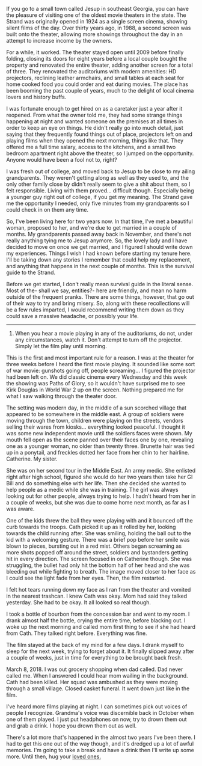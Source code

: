 If you go to a small town called Jesup in southeast Georgia, you can have the pleasure of visiting one of the oldest movie theaters in the state. The Strand was originally opened in 1924 as a single screen cinema, showing silent films of the day. Over thirty years ago, in 1988, a second screen was built onto the theater, allowing more showings throughout the day in an attempt to increase income by the owners.

For a while, it worked. The theater stayed open until 2009 before finally folding, closing its doors for eight years before a local couple bought the property and renovated the entire theater, adding another screen for a total of three. They renovated the auditoriums with 	modern amenities: HD projectors, reclining leather armchairs, and small tables at each seat for home cooked food you could order and eat during movies. The place has been booming the past couple of years, much to the delight of local cinema lovers and history buffs.

I was fortunate enough to get hired on as a caretaker just a year after it reopened. From what the owner told me, they had some strange things happening at night and wanted someone on the premises at all times in order to keep an eye on things. He didn't really go into much detail, just saying that they frequently found things out of place, projectors left on and playing films when they opened the next morning, things like that. They offered me a full time salary, access to the kitchens, and a small two bedroom apartment right above the theater, so I jumped on the opportunity. Anyone would have been a fool not to, right?

I was fresh out of college, and moved back to Jesup to be close to my ailing grandparents. They weren't getting along as well as they used to, and the only other family close by didn't really seem to give a shit about them, so I felt responsible. Living with them proved... difficult though. Especially being a younger guy right out of college, if you get my meaning. The Strand gave me the opportunity I needed, only five minutes from my grandparents so I could check in on them any time. 

So, I've been living here for two years now. In that time, I've met a beautiful woman, proposed to her, and we're due to get married in a couple of months. My grandparents passed away back in November, and there's not really anything tying me to Jesup anymore. So, the lovely lady and I have decided to move on once we get married, and I figured I should write down my experiences. Things I wish I had known before starting my tenure here. I'll be taking down any stories I remember that could help my replacement, and anything that happens in the next couple of months. This is the survival guide to the Strand.

Before we get started, I don't really mean survival guide in the literal sense. Most of the- shall we say, entities?- here are friendly, and mean no harm outside of the frequent pranks. There are some things, however, that go out of their way to try and bring misery. So, along with these recollections will be a few rules imparted, I would recommend writing them down as they could save a massive headache, or possibly your life.

-------------------------------------------------------------------------------------------------------------

1. When you hear a movie playing in any of the auditoriums, do not, under any circumstances, watch it. Don't attempt to turn off the projector. Simply let the film play until morning. 

This is the first and most important rule for a reason. I was at the theater for three weeks before I heard the first movie playing. It sounded like some sort of war movie: gunshots going off, people screaming... I figured the projector had been left on. We did classic cinema every Wednesday and this week the showing was Paths of Glory, so it wouldn't have surprised me to see Kirk Douglas in World War 2 up on the screen. Nothing prepared me for what I saw walking through the theater door.

The setting was modern day, in the middle of a sun scorched village that appeared to be somewhere in the middle east. A group of soldiers were moving through the town, children were playing on the streets, vendors selling their wares from kiosks... everything looked peaceful. I thought it was some new independent movie until the soldiers faces were shown. My mouth fell open as the scene panned over their faces one by one, revealing one as a younger woman, no older than twenty three. Brunette hair was tied up in a ponytail, and freckles dotted her face from her chin to her hairline. Catherine. My sister. 

She was on her second tour in the Middle East. An army medic. She enlisted right after high school, figured she would do her two years then take her GI Bill and do something else with her life. Then she decided she wanted to help people as a medic while she was in training. The girl was always looking out for other people, always trying to help. I hadn't heard from her in a couple of weeks, but she was due to come home next month, as far as I was aware.

One of the kids threw the ball they were playing with and it bounced off the curb towards the troops. Cath picked it up as it rolled by her, looking towards the child running after. She was smiling, holding the ball out to the kid with a welcoming gesture. There was a brief pop before her smile was blown to pieces, bursting out in a red mist. Others began screaming as more shots popped off around the street, soldiers and bystanders getting hit in every direction. The screen focused in on Catherine though. She was struggling, the bullet had only hit the bottom half of her head and she was bleeding out while fighting to breath. The image moved closer to her face as I could see the light fade from her eyes. Then, the film restarted.

I felt hot tears running down my face as I ran from the theater and vomited in the nearest trashcan. I knew Cath was okay. Mom had said they talked yesterday. She had to be okay. It all looked so real though.

I took a bottle of bourbon from the concession bar and went to my room. I drank almost half the bottle, crying the entire time, before blacking out. I woke up the next morning and called mom first thing to see if she had heard from Cath. They talked right before. Everything was fine. 

The film stayed at the back of my mind for a few days. I drank myself to sleep for the next week, trying to forget about it. It finally slipped away after a couple of weeks, just in time for everything to be brought back fresh. 

March 8, 2018. I was out grocery shopping when dad called. Dad never called me. When I answered I could hear mom wailing in the background. Cath had been killed. Her squad was ambushed as they were moving through a small village. Closed casket funeral. It went down just like in the film. 

I've heard more films playing at night. I can sometimes pick out voices of people I recognize. Grandma's voice was discernible back in October when one of them played. I just put headphones on now, try to drown them out and grab a drink. I hope you drown them out as well.

There's a lot more that's happened in the almost two years I've been there. I had to get this one out of the way though, and it's dredged up a lot of awful memories. I'm going to take a break and have a drink then I'll write up some more. Until then, hug your [loved ones. ](https://www.reddit.com/u/googlyeyes93/?utm_source=share&utm_medium=ios_app&utm_name=iossmf)